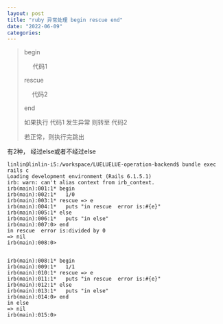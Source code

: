 ```yaml
---
layout: post
title: "ruby 异常处理 begin rescue end"
date: "2022-06-09"
categories: 
---
```

<blockquote>
<p>begin</p>

<p>&nbsp;&nbsp;&nbsp;&nbsp; 代码1</p>

<p>rescue</p>

<p>&nbsp;　代码2</p>

<p>end</p>

<p>如果执行 代码1 发生异常 则转至 代码2</p>

<p>若正常，则执行完跳出</p>
</blockquote>

<p>有2种， 经过else或者不经过else</p>

<pre>
<code>linlin@linlin-i5:/workspace/LUELUELUE-operation-backend$ bundle exec rails c
Loading development environment (Rails 6.1.5.1)
irb: warn: can&#39;t alias context from irb_context.
irb(main):001:1* begin
irb(main):002:1*   1/0
irb(main):003:1* rescue =&gt; e
irb(main):004:1*   puts &quot;in rescue  error is:#{e}&quot;
irb(main):005:1* else
irb(main):006:1*   puts &quot;in else&quot;
irb(main):007:0&gt; end
in rescue  error is:divided by 0
=&gt; nil
irb(main):008:0&gt; 

</code></pre>

<pre>
<code>irb(main):008:1* begin
irb(main):009:1*   1/1
irb(main):010:1* rescue =&gt; e
irb(main):011:1*   puts &quot;in rescue  error is:#{e}&quot;
irb(main):012:1* else
irb(main):013:1*   puts &quot;in else&quot;
irb(main):014:0&gt; end
in else
=&gt; nil
irb(main):015:0&gt; 

</code></pre>

<p>&nbsp;</p>

